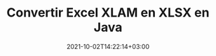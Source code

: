 ---
############################# Static ############################
layout: "autogen-gist"
date: 2021-10-02T14:22:14+03:00
draft: false
path: "fr/total/java/conversion/xlam-to-xlsx/"
other_out_formats: "PDF DOC DOCX DOCM DOT DOTX DOTM TXT RTF HTML HTM MHTML MHT XLS XLSX XLSM XLSB XLT XLTX XLTM XLAM CSV TSV DIF SXC FODS PPT PPTX PPS PPSX PPSM POT POTX PPTM POTM ODT OTT OTP ODP ODS EMZ WMZ SVG SVGZ XPS TEX DCM WMF EMF BMP PNG GIF JPEG TIFF ICO WEBP JP2 TGA PSB PSD EPUB MD XML JSON DICOM FODP JPG"
ad_headline: "Conversion Java XLAM en XLSX"
ad_description: "API de conversion de documents XLAM vers XLSX pour Java | Plus de 100 formats de fichiers pris en charge"

############################# Head ############################
head_title: "Convertir XLAM en XLSX via les API de conversion de feuille de calcul Java"
head_description: "Bibliothèque de conversion de documents Java 100 % native pour convertir la feuille de calcul Excel XLAM en XLSX et plus de 100 autres formats de fichiers d'images et de documents dans les applications Java."

############################# Header ############################
title: "Convertir Excel XLAM en XLSX en Java"
description: "Utilisation de la bibliothèque de conversion de documents Excel native - convertissez XLAM en XLSX et plus de 100 autres formats de fichiers dans tout type d'applications basées sur Java avec la plus grande précision. Travaillez avec un ensemble avancé de fonctionnalités de conversion de documents pour rester aux commandes et personnaliser l'apparence des documents convertis selon vos préférences. Convertissez par programme tous les formats de feuilles de calcul Excel populaires vers et depuis des documents Word, des présentations PowerPoint, des formats de fichier PDF, Photoshop, eBook, Web et image sans utiliser d'API ou de logiciel externe. En travaillant avec l'API de conversion Java Excel, convertissez facilement l'intégralité du document en une seule fois ou choisissez des pages spécifiques du document source en fonction des plages de pages sélectives ou des différents numéros de page pour convertir facilement vers un format de document pris en charge."

############################# SubMenu ############################
submenu:
    enable: false

############################# Content ############################
content:
    enable: true
    block:
    - title_left: "Comment convertir XLAM en XLSX en Java"
      content_left: |
          Effectuez la conversion de fichiers XLAM en XLSX en Java en trois étapes simples. Affichez le document converti tel qu'il est ou affichez-le au format HTML sans aucune dépendance à un logiciel externe.

          -   Créez une nouvelle instance de la classe **Converter** et chargez le fichier XLAM
          -   Définissez **ConvertOptions** pour le type de document XLSX
          -   Appelez la méthode **Convert** de l'instance de classe **Converter** pour la conversion en XLSX
          -   Définir les options du visualiseur HTML
          -   Créez un objet **Viewer** pour afficher le XLSX converti au format HTML
          
      title_right: "Téléchargements et instructions d'installation"
      content_right: |
          Vous avez besoin des espaces de noms `GroupDocs.Conversion` et `GroupDocs.Viewer` pour convertir entre plus de 100 documents et formats de fichiers image tels que PDF, Microsoft Word, Excel, PowerPoint, Project, Visio, Outlook, HTML et diagrammes. Découvrez d'autres [API Java pour les documents Office](https://products.conholdate.com/total/java/) proposés par Conholdate.Total.
          
          Obtenez les fichiers d'assemblage respectifs à partir des [téléchargements](https://downloads.conholdate.com/total/java) ou récupérez l'ensemble du package à partir de [Maven](https://repository.conholdate.com/webapp/#/artifacts/browse/tree/General/repo) pour ajouter `Conholdate.Total` directement dans votre espace de travail.
          
      gisthash: "675fd7fb45acf595fd9f872593eb2899"
      gistfile: "excel-worksheet-to-pdf-conversion.java"
          
    - title_left: "Convertir XLAM protégé par mot de passe en XLSX"
      content_left: |
          Chargez et convertissez avec précision des documents protégés par un mot de passe dans vos applications basées sur Java. L'API de conversion de format de fichier prend également en charge le rendu de documents distants à partir de différentes sources, notamment S3, Blob, FTP, Stream, URL ou un disque local.

          -   Créer une nouvelle instance de la classe **Converter** et transmettre le chemin du document source
          -   Instanciez la classe **ConvertOptions** appropriée, par ex. (PdfConvertOptions, WordProcessingConvertOptions, SpreadsheetConvertOptions, etc.)
          -   Appelez la méthode **Convert** de l'instance de classe **Converter** et transmettez le nom de fichier du document converti
        
      title_right: "Extraction d'informations sur les documents sources"
      content_right: |
          La fonction d'extraction d'informations sur les documents permet non seulement d'obtenir les informations de base sur le fichier du document source, mais elle prend également en charge l'extraction de certaines informations précieuses spécifiques au format de fichier, telles que les dates de début et de fin du projet d'un fichier Microsoft Project, toute restriction d'impression sur un document PDF, liste des dossiers contenus dans un fichier de données Outlook, etc.

          Convertissez les formats de fichiers de documents populaires sur différents systèmes d'exploitation tels que Windows, Linux ou macOS tout en utilisant des environnements de développement tels que NetBeans, IntelliJ IDEA et Eclipse.
          
      gisthash: "35e23082b8fa43502d6784c38947eef1"
      gistfile: "password-protected-word-document-to-pdf-conversion.java"

    - title_left: "Ajouter un filigrane à Excel et convertir en PDF"
      content_left: |
          L'API de conversion de documents Java vous permet de convertir avec précision des documents de feuille de calcul Excel exactement comme le fichier d'origine et d'appliquer un filigrane de texte aux pages de document converties. Utilisez les options de filigrane telles que la police, la couleur, la largeur, la hauteur, l'arrière-plan et l'angle de rotation tout en ajoutant le texte en filigrane au document Excel et en le convertissant en fichier PDF.

          -   Créez une nouvelle instance de la classe **Converter** et chargez le document d'entrée
          -   Instanciez la classe **ConvertOptions** appropriée, par ex. (PdfConvertOptions, WordProcessingConvertOptions, SpreadsheetConvertOptions, etc.)
          -   Définir la propriété **Watermark** de l'instance **ConvertOptions**
          -   Spécifiez les propriétés du filigrane (couleur, largeur, texte, hauteur, etc.)
          -   Appelez la méthode **Convert** de l'instance de classe **Converter** pour la conversion en PDF
        
      title_right: "Mise en cache des résultats des documents convertis"
      content_right: |
          Dans certains cas, la taille du document converti est plus grande et la conversion prend du temps. La bibliothèque de conversion de documents offre la fonction de mise en cache pour gérer efficacement de telles situations et accélérer le processus de conversion répétitif. Activez l'interface ICache pour qu'elle fonctionne avec l'implémentation du cache personnalisé à l'aide du point d'extension et contrôlez la conversion du cache, comme vous le souhaitez.

          Le résultat de la conversion est enregistré sur le lecteur local par défaut, mais tout type de stockage de cache peut être pris en charge en implémentant les interfaces appropriées telles qu'Amazon S3, Dropbox, Google Drive, Windows Azure, Reddis ou tout autre.
          
      gisthash: "6999e55b491eea2906d7fefe2e636e33"
      gistfile: "add-watermark-to-excel-worksheet-and-convert-to-pdf.java"
############################# About Formats ############################
about_formats:
    enable: false
############################# More Formats ############################
more_formats:
    enable: true
    auto: false
    other_out_formats: PDF DOC DOCX DOCM DOT DOTX DOTM TXT RTF HTML HTM MHTML MHT XLS XLSX XLSM XLSB XLT XLTX XLTM XLAM CSV TSV DIF SXC FODS PPT PPTX PPS PPSX PPSM POT POTX PPTM POTM ODT OTT OTP ODP ODS EMZ WMZ SVG SVGZ XPS TEX DCM WMF EMF BMP PNG GIF JPEG TIFF ICO WEBP JP2 TGA PSB PSD EPUB MD XML JSON DICOM FODP JPG
############################# Back to top ###############################
back_to_top:
  enable: true
---